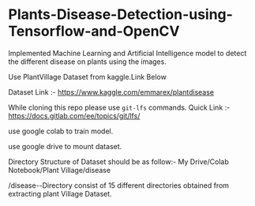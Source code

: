 # Plants-Disease-Detection-using-Tensorflow-and-OpenCV
Implemented Machine Learning and Artificial Intelligence model to detect the different disease on plants using the images.

Use PlantVillage Dataset from kaggle.Link Below

Dataset Link :- https://www.kaggle.com/emmarex/plantdisease

While cloning this repo please use `git-lfs` commands. Quick Link :- https://docs.gitlab.com/ee/topics/git/lfs/

use google colab to train model.

use google drive to mount dataset.

Directory Structure of Dataset should be as follow:- My Drive/Colab Notebook/Plant Village/disease 

/disease--Directory consist of 15 different directories obtained from extracting plant Village Dataset.
